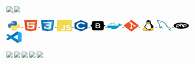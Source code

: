 <div>
  <a href="https://github.com/alexfructo">
  <img height="180em" src="https://github-readme-stats.vercel.app/api?username=alexfructo&show_icons=true&theme=dark&include_all_commits=true&count_private=true"/>
  <img height="180em" src="https://github-readme-stats.vercel.app/api/top-langs/?username=alexfructo&layout=compact&langs_count=7&theme=dark"/>
</div>
<div style="display: inline_block"><br>
  <img align="center" alt="Alex-Python" height="30" width="40" src="https://raw.githubusercontent.com/devicons/devicon/master/icons/python/python-original.svg">
  <img align="center" alt="Alex-HTML" height="30" width="40" src="https://raw.githubusercontent.com/devicons/devicon/master/icons/html5/html5-original.svg">
  <img align="center" alt="Alex-CSS" height="30" width="40" src="https://raw.githubusercontent.com/devicons/devicon/master/icons/css3/css3-original.svg">
  <img align="center" alt="Alex-Js" height="30" width="40" src="https://raw.githubusercontent.com/devicons/devicon/master/icons/javascript/javascript-plain.svg">
  <img align="center" alt="Alex-C" height="30" width="40" src="https://raw.githubusercontent.com/devicons/devicon/master/icons/c/c-plain.svg">
  <img align="center" alt="Alex-BS" height="30" width="40" src="https://github.com/devicons/devicon/blob/master/icons/bootstrap/bootstrap-plain.svg">
  <img align="center" alt="Alex-Docker" height="30" width="40" src="https://github.com/devicons/devicon/blob/master/icons/docker/docker-plain.svg">
  <img align="center" alt="Alex-Git" height="30" width="40" src="https://github.com/devicons/devicon/blob/master/icons/git/git-plain.svg">
  <img align="center" alt="Alex-Linux" height="30" width="40" src="https://github.com/devicons/devicon/blob/master/icons/linux/linux-original.svg">
  <img align="center" alt="Alex-MySQL" height="30" width="40" src="https://github.com/devicons/devicon/blob/master/icons/mysql/mysql-plain.svg">
  <img align="center" alt="Alex-PHP" height="30" width="40" src="https://github.com/devicons/devicon/blob/master/icons/php/php-plain.svg">
  <img align="center" alt="Alex-VSC" height="30" width="40" src="https://github.com/devicons/devicon/blob/master/icons/vscode/vscode-original.svg">
</div>

###
<div> 
  <a href="https://instagram.com/alexfructo" target="_blank"><img src="https://img.shields.io/badge/-Instagram-%23E4405F?style=for-the-badge&logo=instagram&logoColor=white" target="_blank"></a>
 	<a href="https://www.twitch.tv/alexfructo" target="_blank"><img src="https://img.shields.io/badge/Twitch-9146FF?style=for-the-badge&logo=twitch&logoColor=white" target="_blank"></a>
 <a href="https://discord.gg/MguDWrjq" target="_blank"><img src="https://img.shields.io/badge/Discord-7289DA?style=for-the-badge&logo=discord&logoColor=white" target="_blank"></a> 
  <a href = "mailto:alexfructo@gmail.com"><img src="https://img.shields.io/badge/-Gmail-%23333?style=for-the-badge&logo=gmail&logoColor=white" target="_blank"></a>
  <a href="https://www.linkedin.com/in/alexfructo" target="_blank"><img src="https://img.shields.io/badge/-LinkedIn-%230077B5?style=for-the-badge&logo=linkedin&logoColor=white" target="_blank"></a> 
</div>




